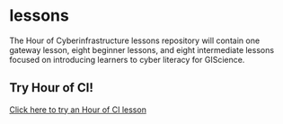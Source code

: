 # lessons
The Hour of Cyberinfrastructure lessons repository will contain one gateway lesson, eight beginner lessons, and eight intermediate lessons focused on introducing learners to cyber literacy for GIScience.


## Try Hour of CI!
  
[Click here to try an Hour of CI lesson](https://jupyter.iguide.illinois.edu/hub/user-redirect/git-pull?repo=https%3A%2F%2Fgithub.com%2FI-GUIDE%2Fhourofci&urlpath=tree%2Flessons%2FWelcome.ipynb&branch=master)
</td>
<td>
